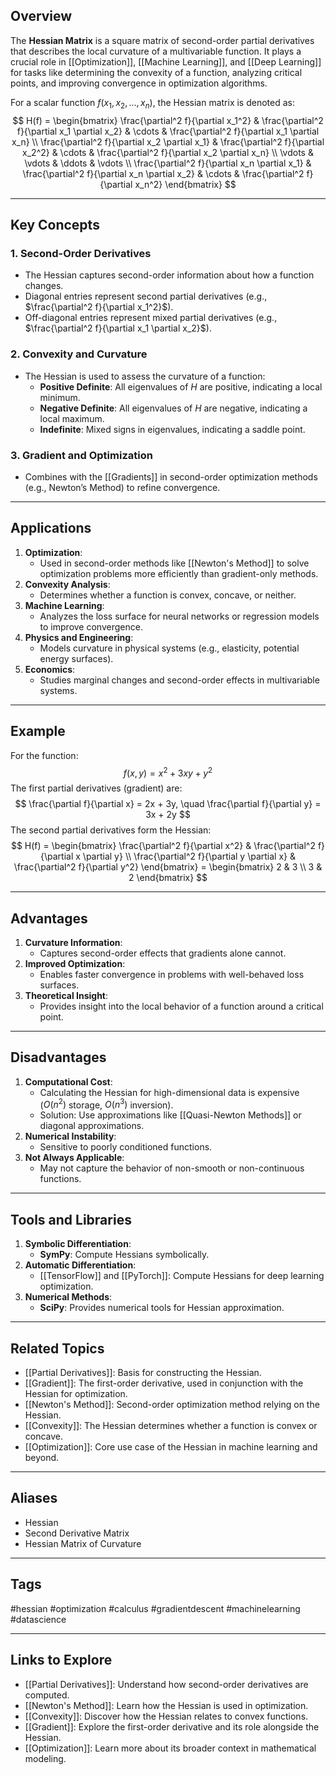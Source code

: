## Overview
The **Hessian Matrix** is a square matrix of second-order partial derivatives that describes the local curvature of a multivariable function. It plays a crucial role in [[Optimization]], [[Machine Learning]], and [[Deep Learning]] for tasks like determining the convexity of a function, analyzing critical points, and improving convergence in optimization algorithms.

For a scalar function $f(x_1, x_2, \dots, x_n)$, the Hessian matrix is denoted as:
$$
H(f) = \begin{bmatrix}
\frac{\partial^2 f}{\partial x_1^2} & \frac{\partial^2 f}{\partial x_1 \partial x_2} & \cdots & \frac{\partial^2 f}{\partial x_1 \partial x_n} \\
\frac{\partial^2 f}{\partial x_2 \partial x_1} & \frac{\partial^2 f}{\partial x_2^2} & \cdots & \frac{\partial^2 f}{\partial x_2 \partial x_n} \\
\vdots & \vdots & \ddots & \vdots \\
\frac{\partial^2 f}{\partial x_n \partial x_1} & \frac{\partial^2 f}{\partial x_n \partial x_2} & \cdots & \frac{\partial^2 f}{\partial x_n^2}
\end{bmatrix}
$$

---

## Key Concepts

### **1. Second-Order Derivatives**
- The Hessian captures second-order information about how a function changes.
- Diagonal entries represent second partial derivatives (e.g., $\frac{\partial^2 f}{\partial x_1^2}$).
- Off-diagonal entries represent mixed partial derivatives (e.g., $\frac{\partial^2 f}{\partial x_1 \partial x_2}$).

### **2. Convexity and Curvature**
- The Hessian is used to assess the curvature of a function:
  - **Positive Definite**: All eigenvalues of $H$ are positive, indicating a local minimum.
  - **Negative Definite**: All eigenvalues of $H$ are negative, indicating a local maximum.
  - **Indefinite**: Mixed signs in eigenvalues, indicating a saddle point.

### **3. Gradient and Optimization**
- Combines with the [[Gradients]] in second-order optimization methods (e.g., Newton’s Method) to refine convergence.

---

## Applications

1. **Optimization**:
   - Used in second-order methods like [[Newton's Method]] to solve optimization problems more efficiently than gradient-only methods.
2. **Convexity Analysis**:
   - Determines whether a function is convex, concave, or neither.
3. **Machine Learning**:
   - Analyzes the loss surface for neural networks or regression models to improve convergence.
4. **Physics and Engineering**:
   - Models curvature in physical systems (e.g., elasticity, potential energy surfaces).
5. **Economics**:
   - Studies marginal changes and second-order effects in multivariable systems.

---

## Example
For the function:
$$
f(x, y) = x^2 + 3xy + y^2
$$
The first partial derivatives (gradient) are:
$$
\frac{\partial f}{\partial x} = 2x + 3y, \quad \frac{\partial f}{\partial y} = 3x + 2y
$$
The second partial derivatives form the Hessian:
$$
H(f) = \begin{bmatrix}
\frac{\partial^2 f}{\partial x^2} & \frac{\partial^2 f}{\partial x \partial y} \\
\frac{\partial^2 f}{\partial y \partial x} & \frac{\partial^2 f}{\partial y^2}
\end{bmatrix}
= \begin{bmatrix}
2 & 3 \\
3 & 2
\end{bmatrix}
$$

---

## Advantages

1. **Curvature Information**:
   - Captures second-order effects that gradients alone cannot.
2. **Improved Optimization**:
   - Enables faster convergence in problems with well-behaved loss surfaces.
3. **Theoretical Insight**:
   - Provides insight into the local behavior of a function around a critical point.

---

## Disadvantages

1. **Computational Cost**:
   - Calculating the Hessian for high-dimensional data is expensive ($O(n^2)$ storage, $O(n^3)$ inversion).
   - Solution: Use approximations like [[Quasi-Newton Methods]] or diagonal approximations.
2. **Numerical Instability**:
   - Sensitive to poorly conditioned functions.
3. **Not Always Applicable**:
   - May not capture the behavior of non-smooth or non-continuous functions.

---

## Tools and Libraries

1. **Symbolic Differentiation**:
   - **SymPy**: Compute Hessians symbolically.
2. **Automatic Differentiation**:
   - [[TensorFlow]] and [[PyTorch]]: Compute Hessians for deep learning optimization.
3. **Numerical Methods**:
   - **SciPy**: Provides numerical tools for Hessian approximation.

---

## Related Topics

- [[Partial Derivatives]]: Basis for constructing the Hessian.
- [[Gradient]]: The first-order derivative, used in conjunction with the Hessian for optimization.
- [[Newton's Method]]: Second-order optimization method relying on the Hessian.
- [[Convexity]]: The Hessian determines whether a function is convex or concave.
- [[Optimization]]: Core use case of the Hessian in machine learning and beyond.

---

## Aliases
- Hessian
- Second Derivative Matrix
- Hessian Matrix of Curvature

---

## Tags
#hessian #optimization #calculus #gradientdescent #machinelearning #datascience

---

## Links to Explore
- [[Partial Derivatives]]: Understand how second-order derivatives are computed.
- [[Newton's Method]]: Learn how the Hessian is used in optimization.
- [[Convexity]]: Discover how the Hessian relates to convex functions.
- [[Gradient]]: Explore the first-order derivative and its role alongside the Hessian.
- [[Optimization]]: Learn more about its broader context in mathematical modeling.